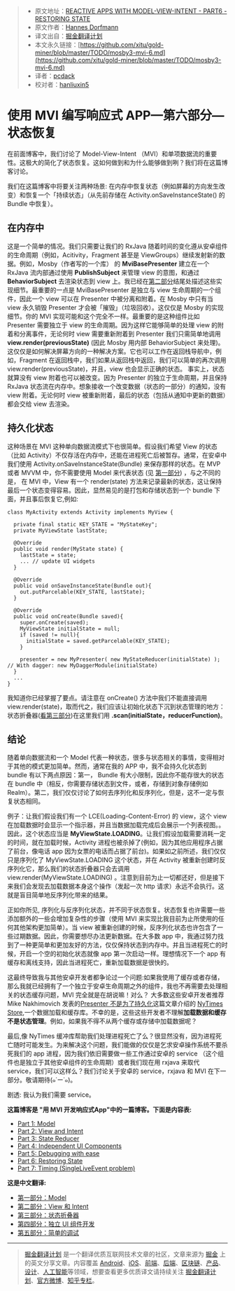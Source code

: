 > * 原文地址：[REACTIVE APPS WITH MODEL-VIEW-INTENT - PART6 - RESTORING STATE](http://hannesdorfmann.com/android/mosby3-mvi-6)
> * 原文作者：[Hannes Dorfmann](http://hannesdorfmann.com/)
> * 译文出自：[掘金翻译计划](https://github.com/xitu/gold-miner)
> * 本文永久链接：[https://github.com/xitu/gold-miner/blob/master/TODO/mosby3-mvi-6.md](https://github.com/xitu/gold-miner/blob/master/TODO/mosby3-mvi-6.md)
> * 译者：[pcdack](https://github.com/pcdack)
> * 校对者：[hanliuxin5](https://github.com/hanliuxin5)

# 使用 MVI 编写响应式 APP—第六部分—状态恢复

在前面博客中，我们讨论了 Model-View-Intent （MVI）和单项数据流的重要性。这极大的简化了状态恢复。这如何做到和为什么能够做到咧？我们将在这篇博客讨论。

我们在这篇博客中将要关注两种场景: 在内存中恢复状态（例如屏幕的方向发生改变）和恢复一个「持续状态」（从先前存储在 Activity.onSaveInstanceState() 的 Bundle 中恢复）。

## 在内存中

这是一个简单的情况。我们只需要让我们的 RxJava 随着时间的变化遵从安卓组件的生命周期（例如，Acitivity，Fragment 甚至是 ViewGroups）继续发射新的数据。例如，Mosby（作者写的一个库） 的 **MviBasePresenter** 建立在一个 RxJava 流内部通过使用 **PublishSubject** 来管理 view 的意图，和通过 **BehaviorSubject** 去渲染状态到 view 上。我已经在[第二部分](http://hannesdorfmann.com/android/mosby3-mvi-2)结尾处描述这些实现细节。最重要的一点是 MviBasePresenter 是独立与 view 生命周期的一个组件，因此一个 view 可以在 Presenter 中被分离和附着。在 Mosby 中只有当 view 永久销毁 Presenter 才会被「摧毁」（垃圾回收）。这仅仅是 Mosby 的实现细节。你的 MVI 实现可能和这个完全不一样。最重要的是这种组件比如 Presenter 需要独立于 view 的生命周期。因为这样它能够简单的处理 view 的附着和分离事件，无论何时 view 需要重新附着到 Presenter 我们只需简单地调用 **view.render(previousState)** (因此 Mosby 用内部 BehaviorSubject 来处理)。这仅仅是如何解决屏幕方向的一种解决方案。它也可以工作在返回栈导航中，例如，Fragment 在返回栈中，我们如果从返回栈中返回，我们可以简单的再次调用 view.render(previousState)，并且，view 也会显示正确的状态。 事实上，状态就算没有 view 附着也可以被改变。因为 Presenter 的独立于生命周期，并且保持 RxJava 状态流在内存中。想象接收一个改变数据（状态的一部分）的通知，没有 view 附着。无论何时 view 被重新附着，最后的状态（包括从通知中更新的数据）都会交给 view 去渲染。

## 持久化状态

这种场景在 MVI 这种单向数据流模式下也很简单。假设我们希望 View 的状态 （比如 Activity）不仅存活在内存中，还能在进程死亡后被暂存。通常，在安卓中我们使用 Activity.onSaveInstanceState(Bundle) 来保存那样的状态。在 MVP 或者 MVVM 中，你不需要使用 Model 来代表状态 (见 [第一部分](http://hannesdorfmann.com/android/mosby3-mvi-1)) ，与之不同的是， 在 MVI 中，View 有一个 render(state) 方法来记录最新的状态，这让保持最后一个状态变得容易。因此，显然易见的是打包和存储状态到一个 bundle 下面，并且事后恢复它,例如:

```
class MyActivity extends Activity implements MyView {

  private final static KEY_STATE = "MyStateKey";
  private MyViewState lastState;

  @Override
  public void render(MyState state) {
    lastState = state;
    ... // update UI widgets
  }

  @Override
  public void onSaveInstanceState(Bundle out){
    out.putParcelable(KEY_STATE, lastState);
  }

  @Override
  public void onCreate(Bundle saved){
    super.onCreate(saved);
    MyViewState initialState = null;
    if (saved != null){
      initialState = saved.getParcelable(KEY_STATE);
    }

    presenter = new MyPresenter( new MyStateReducer(initialState) ); // With dagger: new MyDaggerModule(initialState)
  }
  ...
}
```

我知道你已经掌握了要点。请注意在 onCreate() 方法中我们不能直接调用 view.render(state)，取而代之，我们应该让初始化状态下沉到状态管理的地方：状态折叠器([看第三部分](http://hannesdorfmann.com/android/mosby3-mvi-3))在这里我们用 **.scan(initialState，reducerFunction)**。

## 结论

随着单向数据流和一个 Model 代表一种状态，很多与状态相关的事情，变得相对于其他的模式更加简单。然而，通常在我的 APP 中，我不会持久化状态到 bundle 有以下两点原因：第一， Bundle 有大小限制，因此你不能存很大的状态在 bundle 中（相反，你需要存储状态到文件，或者，存储到对象存储例如 Realm）。第二，我们仅仅讨论了如何去序列化和反序列化，但是，这不一定与恢复状态相同。

例子：让我们假设我们有一个 LCE(Loading-Content-Error) 的 view，这个 view 在加载数据时会显示一个指示器，并且当数据加载完成后会展示一个列表视图。。因此，这个状态应当是 **MyViewState.LOADING**。让我们假设加载需要消耗一定的时间，就在加载时候，Activity 进程也被杀掉了(例如，因为其他应用程序占据了前台，像电话 app 因为女票的电话而占据了前台)。如果如之前所述，我们仅仅只是序列化了 MyViewState.LOADING 这个状态，并在 Activity 被重新创建时反序列化它，那么我们的状态折叠器只会去调用 view.render(MyViewState.LOADING) 。注意到目前为止一切都还好，但是接下来我们会发现去加载数据本身这个操作（发起一次 http 请求）永远不会执行。这就是盲目简单地反序列化带来的结果。

正如你所见, 序列化与反序列化状态，并不同于状态恢复。状态恢复也许需要一些添加额外的一些会增加复杂性的步骤（使用 MVI 来实现比我目前为止所使用的任何其他架构更加简单）。当 view 被重新创建的时候，反序列化状态也许包含了一些过期数据。因此，你需要想尽办法更新数据。在大多数 app 中，我通过努力找到了一种更简单和更加友好的方法，仅仅保持状态到内存中。并且当进程死亡的时候，开启一个空的初始化状态就像 app 第一次启动一样。理想情况下一个 app 有缓存和离线支持，因此当进程死亡，重新加载数据是很快的。

这最终导致我与其他安卓开发者都争论过一个问题:如果我使用了缓存或者存储，那么我就已经拥有了一个独立于安卓生命周期之外的组件，我也不再需要去处理相关的状态缓存问题，MVI 完全就是在胡说嘛！对么？ 大多数这些安卓开发者推荐 Mike Nakhimovich 发表的[Presenter 不是为了持久化](https://hackernoon.com/presenters-are-not-for-persisting-f537a2cc7962)这篇文章介绍的 [NyTimes Store](https://github.com/NYTimes/Store),一个数据加载和缓存库。不幸的是，这些这些开发者不理解**加载数据和缓存不是状态管理**。例如，如果我不得不从两个缓存或存储中加载数据呢？

最后,像 NyTimes 缓冲库帮助我们处理进程死亡了么？很显然没有，因为进程死亡随时可能发生。为来解决这个问题，我们能做的仅仅是乞求安卓操作系统不要杀死我们的 app 进程，因为我们依旧需要做一些工作通过安卓的 service （这个组件也是独立于其他安卓组件的生命周期）或者我们现在用 rxjava 来取代 service，我们可以这样么？我们讨论关于安卓的 service，rxjava 和 MVI 在下一部分。敬请期待(๑˙ー˙๑)。

剧透: 我认为我们需要 service。

**这篇博客是 "用 MVI 开发响应式App"中的一篇博客。下面是内容表:**

*   [Part 1: Model](http://hannesdorfmann.com/android/mosby3-mvi-1)
*   [Part 2: View and Intent](http://hannesdorfmann.com/android/mosby3-mvi-2)
*   [Part 3: State Reducer](http://hannesdorfmann.com/android/mosby3-mvi-3)
*   [Part 4: Independent UI Components](http://hannesdorfmann.com/android/mosby3-mvi-4)
*   [Part 5: Debugging with ease](http://hannesdorfmann.com/android/mosby3-mvi-5)
*   [Part 6: Restoring State](http://hannesdorfmann.com/android/mosby3-mvi-6)
*   [Part 7: Timing (SingleLiveEvent problem)](http://hannesdorfmann.com/android/mosby3-mvi-7)


**这是中文翻译:**
* [第一部分：Model](https://juejin.im/post/5a52e4445188257334228b28)
* [第二部分：View 和 Intent](https://juejin.im/post/5a587c06518825732f7eab86)
* [第三部分：状态折叠器](https://juejin.im/post/5a955c50f265da4e853d856a)
* [第四部分：独立 UI 组件开发](https://juejin.im/post/5a9debfbf265da23830a6230)
* [第五部分：简单的调试](https://juejin.im/post/5aafa3e851882555627d1842)

---

> [掘金翻译计划](https://github.com/xitu/gold-miner) 是一个翻译优质互联网技术文章的社区，文章来源为 [掘金](https://juejin.im) 上的英文分享文章。内容覆盖 [Android](https://github.com/xitu/gold-miner#android)、[iOS](https://github.com/xitu/gold-miner#ios)、[前端](https://github.com/xitu/gold-miner#前端)、[后端](https://github.com/xitu/gold-miner#后端)、[区块链](https://github.com/xitu/gold-miner#区块链)、[产品](https://github.com/xitu/gold-miner#产品)、[设计](https://github.com/xitu/gold-miner#设计)、[人工智能](https://github.com/xitu/gold-miner#人工智能)等领域，想要查看更多优质译文请持续关注 [掘金翻译计划](https://github.com/xitu/gold-miner)、[官方微博](http://weibo.com/juejinfanyi)、[知乎专栏](https://zhuanlan.zhihu.com/juejinfanyi)。
